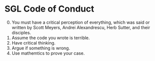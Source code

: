 # SGL Code of Conduct

0. You must have a critical perception of everything, which was said or written by Scott Meyers, Andrei Alexandrescu, Herb Sutter, and their disciples.
1. Assume the code you wrote is terrible.
2. Have critical thinking.
3. Argue if something is wrong.
4. Use mathemtics to prove your case.
